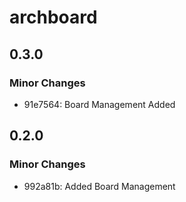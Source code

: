 # archboard

## 0.3.0

### Minor Changes

- 91e7564: Board Management Added

## 0.2.0

### Minor Changes

- 992a81b: Added Board Management

